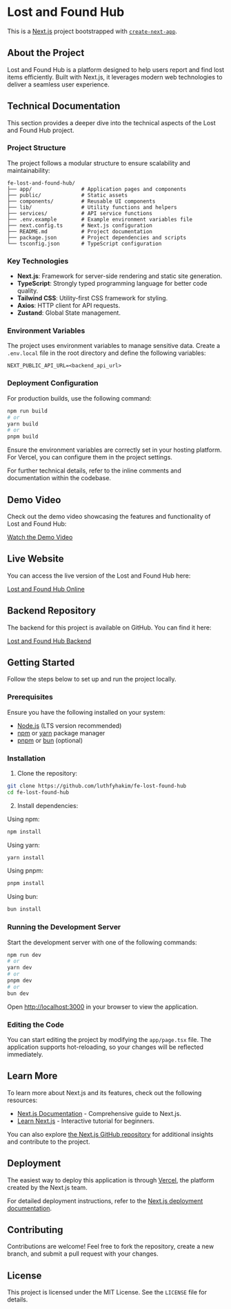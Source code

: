 # Lost and Found Hub

This is a [Next.js](https://nextjs.org) project bootstrapped with [`create-next-app`](https://nextjs.org/docs/app/api-reference/cli/create-next-app).

## About the Project

Lost and Found Hub is a platform designed to help users report and find lost items efficiently. Built with Next.js, it leverages modern web technologies to deliver a seamless user experience.

## Technical Documentation

This section provides a deeper dive into the technical aspects of the Lost and Found Hub project.

### Project Structure

The project follows a modular structure to ensure scalability and maintainability:

```
fe-lost-and-found-hub/
├── app/                # Application pages and components
├── public/             # Static assets
├── components/         # Reusable UI components
├── lib/                # Utility functions and helpers
├── services/           # API service functions
├── .env.example        # Example environment variables file
├── next.config.ts      # Next.js configuration
├── README.md           # Project documentation
├── package.json        # Project dependencies and scripts
└── tsconfig.json       # TypeScript configuration
```

### Key Technologies

- **Next.js**: Framework for server-side rendering and static site generation.
- **TypeScript**: Strongly typed programming language for better code quality.
- **Tailwind CSS**: Utility-first CSS framework for styling.
- **Axios**: HTTP client for API requests.
- **Zustand**: Global State management.

### Environment Variables

The project uses environment variables to manage sensitive data. Create a `.env.local` file in the root directory and define the following variables:

```
NEXT_PUBLIC_API_URL=<backend_api_url>
```

### Deployment Configuration

For production builds, use the following command:

```bash
npm run build
# or
yarn build
# or
pnpm build
```

Ensure the environment variables are correctly set in your hosting platform. For Vercel, you can configure them in the project settings.

For further technical details, refer to the inline comments and documentation within the codebase.

## Demo Video

Check out the demo video showcasing the features and functionality of Lost and Found Hub:

[Watch the Demo Video](https://drive.google.com/file/d/1xWqCIhhQ7KOlT7xrzbwv8QqAg5T2IGoc/view?usp=sharing)

## Live Website

You can access the live version of the Lost and Found Hub here:

[Lost and Found Hub Online](https://lostandfound.luthfyhakim.space/)

## Backend Repository

The backend for this project is available on GitHub. You can find it here:

[Lost and Found Hub Backend](https://github.com/luthfyhakim/be-lost-found-hub)

## Getting Started

Follow the steps below to set up and run the project locally.

### Prerequisites

Ensure you have the following installed on your system:

- [Node.js](https://nodejs.org/) (LTS version recommended)
- [npm](https://www.npmjs.com/) or [yarn](https://yarnpkg.com/) package manager
- [pnpm](https://pnpm.io/) or [bun](https://bun.sh/) (optional)

### Installation

1. Clone the repository:

```bash
git clone https://github.com/luthfyhakim/fe-lost-found-hub
cd fe-lost-found-hub
```

2. Install dependencies:

Using npm:

```bash
npm install
```

Using yarn:

```bash
yarn install
```

Using pnpm:

```bash
pnpm install
```

Using bun:

```bash
bun install
```

### Running the Development Server

Start the development server with one of the following commands:

```bash
npm run dev
# or
yarn dev
# or
pnpm dev
# or
bun dev
```

Open [http://localhost:3000](http://localhost:3000) in your browser to view the application.

### Editing the Code

You can start editing the project by modifying the `app/page.tsx` file. The application supports hot-reloading, so your changes will be reflected immediately.

## Learn More

To learn more about Next.js and its features, check out the following resources:

- [Next.js Documentation](https://nextjs.org/docs) - Comprehensive guide to Next.js.
- [Learn Next.js](https://nextjs.org/learn) - Interactive tutorial for beginners.

You can also explore [the Next.js GitHub repository](https://github.com/vercel/next.js) for additional insights and contribute to the project.

## Deployment

The easiest way to deploy this application is through [Vercel](https://vercel.com/new?utm_medium=default-template&filter=next.js&utm_source=create-next-app&utm_campaign=create-next-app-readme), the platform created by the Next.js team.

For detailed deployment instructions, refer to the [Next.js deployment documentation](https://nextjs.org/docs/app/building-your-application/deploying).

## Contributing

Contributions are welcome! Feel free to fork the repository, create a new branch, and submit a pull request with your changes.

## License

This project is licensed under the MIT License. See the `LICENSE` file for details.
